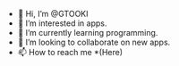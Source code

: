 - 👋 Hi, I’m @GTOOKI
- 👀 I’m interested in apps.
- 🌱 I’m currently learning programming.
- 💞️ I’m looking to collaborate on new apps.
- 📫 How to reach me *(Here)

<!---
GTOOKI/GTOOKI is a ✨ special ✨ repository because its `README.md` (this file) appears on your GitHub profile.
You can click the Preview link to take a look at your changes.
--->
